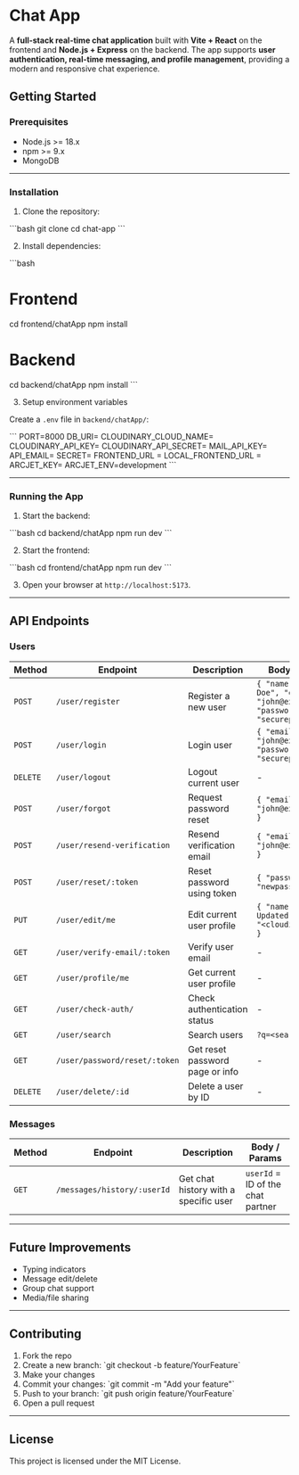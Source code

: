 # Chat App

A **full-stack real-time chat application** built with **Vite + React** on the frontend and **Node.js + Express** on the backend. The app supports **user authentication, real-time messaging, and profile management**, providing a modern and responsive chat experience.  

## Getting Started

### Prerequisites

- Node.js >= 18.x  
- npm >= 9.x  
- MongoDB

---

### Installation

1. Clone the repository:

\`\`\`bash
git clone <repo-url>
cd chat-app
\`\`\`

2. Install dependencies:

\`\`\`bash
# Frontend
cd frontend/chatApp
npm install

# Backend
cd backend/chatApp
npm install
\`\`\`

3. Setup environment variables

Create a `.env` file in `backend/chatApp/`:

\`\`\`
PORT=8000
DB_URI=<your-database-uri>
CLOUDINARY_CLOUD_NAME=<cloudinary-name>
CLOUDINARY_API_KEY=<cloudinary-api-key>
CLOUDINARY_API_SECRET=<cloudinary-secret>
MAIL_API_KEY=<your-mailersend-api-key>
API_EMAIL=<your-mailersend-email>
SECRET=<your-secret-code-for-sessions>
FRONTEND_URL = <your-front-url>
LOCAL_FRONTEND_URL = <your-local-ip-for-hosting>
ARCJET_KEY=<your-arcjet-api-key>
ARCJET_ENV=development
\`\`\`

---

### Running the App

1. Start the backend:

\`\`\`bash
cd backend/chatApp
npm run dev
\`\`\`

2. Start the frontend:

\`\`\`bash
cd frontend/chatApp
npm run dev
\`\`\`

3. Open your browser at `http://localhost:5173`.

---

## API Endpoints

### Users

| Method | Endpoint | Description | Body / Params |
|--------|----------|-------------|---------------|
| `POST` | `/user/register` | Register a new user | `{ "name": "John Doe", "email": "john@example.com", "password": "securepassword" }` |
| `POST` | `/user/login` | Login user | `{ "email": "john@example.com", "password": "securepassword" }` |
| `DELETE` | `/user/logout` | Logout current user | - |
| `POST` | `/user/forgot` | Request password reset | `{ "email": "john@example.com" }` |
| `POST` | `/user/resend-verification` | Resend verification email | `{ "email": "john@example.com" }` |
| `POST` | `/user/reset/:token` | Reset password using token | `{ "password": "newpassword" }` |
| `PUT` | `/user/edit/me` | Edit current user profile | `{ "name": "John Updated", "avatar": "<cloudinary-url>" }` |
| `GET` | `/user/verify-email/:token` | Verify user email | - |
| `GET` | `/user/profile/me` | Get current user profile | - |
| `GET` | `/user/check-auth/` | Check authentication status | - |
| `GET` | `/user/search` | Search users | `?q=<searchQuery>` |
| `GET` | `/user/password/reset/:token` | Get reset password page or info | - |
| `DELETE` | `/user/delete/:id` | Delete a user by ID | - |

### Messages

| Method | Endpoint | Description | Body / Params |
|--------|----------|-------------|---------------|
| `GET` | `/messages/history/:userId` | Get chat history with a specific user | `userId` = ID of the chat partner |

---

## Future Improvements

- Typing indicators
- Message edit/delete
- Group chat support
- Media/file sharing  

---

## Contributing

1. Fork the repo  
2. Create a new branch: \`git checkout -b feature/YourFeature\`  
3. Make your changes  
4. Commit your changes: \`git commit -m "Add your feature"\`  
5. Push to your branch: \`git push origin feature/YourFeature\`  
6. Open a pull request  

---

## License

This project is licensed under the MIT License.
